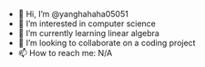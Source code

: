 - 👋 Hi, I’m @yanghahaha05051
- 👀 I’m interested in computer science
- 🌱 I’m currently learning linear algebra
- 💞️ I’m looking to collaborate on a coding project
- 📫 How to reach me: N/A

<!---
yanghahaha05051/yanghahaha05051 is a ✨ special ✨ repository because its `README.md` (this file) appears on your GitHub profile.
You can click the Preview link to take a look at your changes.
--->
